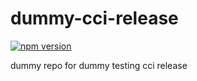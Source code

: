 # dummy-cci-release

[![npm version](https://img.shields.io/badge/%40nui%2Fdummy--cci--release-12.2.0-blue.svg)](https://artifactory.corp.adobe.com/artifactory/npm-nui-release/@nui/dummy-cci-release/-/@nui/dummy-cci-release-12.2.0.tgz)


dummy repo for dummy testing cci release